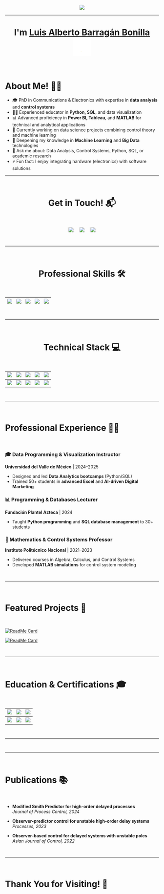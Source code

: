 <p align="center">
  <img src="https://miro.medium.com/max/2048/1*OohqW5DGh9CQS4hLY5FXzA.png" height="230"/>
</p>
<hr>
<h1 align="center">I'm <a href="https://github.com/LuisAlbertoBB94">Luis Alberto Barragán Bonilla<a><img src="https://github.com/Kathryn-Jie/Kathryn-Jie/blob/main/wave.gif" width="60px"/></h1>
<Br>
<h1>About Me! 👨‍💻</h1>

- 🎓 PhD in Communications & Electronics with expertise in **data analysis** and **control systems**
- 👨‍🏫 Experienced educator in **Python, SQL**, and data visualization
- 📊 Advanced proficiency in **Power BI, Tableau**, and **MATLAB** for technical and analytical applications
- 🔭 Currently working on data science projects combining control theory and machine learning
- 🌱 Deepening my knowledge in **Machine Learning** and **Big Data** technologies
- 💬 Ask me about: Data Analysis, Control Systems, Python, SQL, or academic research
- ⚡ Fun fact: I enjoy integrating hardware (electronics) with software solutions

<hr>
<Br>
<h1 align="center">Get in Touch! 📬</h1>
<Br>
<p align="center">
<a href="https://www.linkedin.com/in/LuisBarraganBonilla" target="blank"><img align="center" src="https://img.shields.io/badge/Luis_Barragán_Bonilla-0077B5?style=for-the-badge&logo=linkedin&logoColor=white" /></a> &nbsp;&nbsp;&nbsp;  <a href="mailto:luis.bto08@gmail.com" target="blank"><img align="center" src="https://img.shields.io/badge/luis.bto08@gmail.com-D14836?style=for-the-badge&logo=gmail&logoColor=white" /></a>    &nbsp;&nbsp;&nbsp;       <a href="https://www.github.com/LuisAlbertoBB94" target="blank"><img align="center" src="https://img.shields.io/badge/LuisAlbertoBB94-100000?style=for-the-badge&logo=github&logoColor=white" /></a>
</p>
  
<Br>
<hr>
<Br>
<h1 align="center">Professional Skills 🛠️</h1>
<Br>
  
| ![](https://img.shields.io/badge/Data_Analysis-0077B5?style=for-the-badge) | ![](https://img.shields.io/badge/Data_Visualization-FF6F00?style=for-the-badge) | ![](https://img.shields.io/badge/Control_Systems-4EA94B?style=for-the-badge) | ![](https://img.shields.io/badge/Machine_Learning-FFD43B?style=for-the-badge) | ![](https://img.shields.io/badge/SQL-4479A1?style=for-the-badge&logo=sql&logoColor=white) |
|-------------|-------------|-------------|-------------|-------------|

<Br>
<hr>
<Br>
<h1 align="center">Technical Stack 💻</h1>
<Br>
  
| ![](https://img.shields.io/badge/Python-3776AB?style=for-the-badge&logo=python&logoColor=white) | ![](https://img.shields.io/badge/Pandas-150458?style=for-the-badge&logo=pandas&logoColor=white) | ![](https://img.shields.io/badge/NumPy-013243?style=for-the-badge&logo=numpy&logoColor=white) | ![](https://img.shields.io/badge/Tableau-E97627?style=for-the-badge&logo=tableau&logoColor=white) | ![](https://img.shields.io/badge/Power_BI-F2C811?style=for-the-badge&logo=powerbi&logoColor=black) |
|-------------|-------------|-------------|-------------|-------------|
| ![](https://img.shields.io/badge/MySQL-4479A1?style=for-the-badge&logo=mysql&logoColor=white) | ![](https://img.shields.io/badge/MATLAB-0076A8?style=for-the-badge&logo=mathworks&logoColor=white) | ![](https://img.shields.io/badge/Excel-217346?style=for-the-badge&logo=microsoftexcel&logoColor=white) | ![](https://img.shields.io/badge/Jupyter-F37626?style=for-the-badge&logo=jupyter&logoColor=white) | ![](https://img.shields.io/badge/Git-F05032?style=for-the-badge&logo=git&logoColor=white) |

<Br>
<hr>
<Br>
<h1>Professional Experience 👨‍🏫</h1>
<Br>

### 🎓 Data Programming & Visualization Instructor  
**Universidad del Valle de México** | 2024–2025  
- Designed and led **Data Analytics bootcamps** (Python/SQL)
- Trained 50+ students in **advanced Excel** and **AI-driven Digital Marketing**

### 📊 Programming & Databases Lecturer  
**Fundación Plantel Azteca** | 2024  
- Taught **Python programming** and **SQL database management** to 30+ students

### 🔬 Mathematics & Control Systems Professor  
**Instituto Politécnico Nacional** | 2021–2023  
- Delivered courses in Algebra, Calculus, and Control Systems
- Developed **MATLAB simulations** for control system modeling

<Br>
<hr>
<Br>
<h1>Featured Projects 🚀</h1>
<Br>

[![ReadMe Card](https://github-readme-stats.vercel.app/api/pin/?username=LuisAlbertoBB94&repo=Control-Systems-Simulations)](https://github.com/LuisAlbertoBB94/Control-Systems-Simulations)

[![ReadMe Card](https://github-readme-stats.vercel.app/api/pin/?username=LuisAlbertoBB94&repo=Data-Visualization-Dashboards)](https://github.com/LuisAlbertoBB94/Data-Visualization-Dashboards)

<Br>
<hr>
<Br>
<h1>Education & Certifications 🎓</h1>
<Br>

| [![](https://img.shields.io/badge/PhD_Communications_&_Electronics-8A2BE2?style=for-the-badge)](https://www.ipn.mx) | [![](https://img.shields.io/badge/MSc_Mechanical_&_Electrical_Engineering-4B0082?style=for-the-badge)](https://www.ipn.mx) | [![](https://img.shields.io/badge/Microsoft_Office_Specialist-217346?style=for-the-badge)](https://www.microsoft.com) |
|-------------|-------------|-------------|
| [![](https://img.shields.io/badge/IBM_Data_Fundamentals-052FAD?style=for-the-badge)](https://www.ibm.com) | [![](https://img.shields.io/badge/English_CEFR_B1-FFD700?style=for-the-badge)](https://www.cambridgeenglish.org) | [![](https://img.shields.io/badge/Data_Science_Bootcamp-FF6F00?style=for-the-badge)]() |

<Br>
<hr>
<Br>


<hr>
<Br>
<h1>Publications 📚</h1>
<Br>

- **Modified Smith Predictor for high-order delayed processes**  
  *Journal of Process Control, 2024*
  
- **Observer-predictor control for unstable high-order delay systems**  
  *Processes, 2023*

- **Observer-based control for delayed systems with unstable poles**  
  *Asian Journal of Control, 2022*

<Br>
<hr>
<Br>
<h1>Thank You for Visiting! 🙏</h1>
